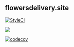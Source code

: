 ## flowersdelivery.site

[![StyleCI](https://github.styleci.io/repos/237748945/shield?branch=master)](https://github.styleci.io/repos/237748945)

![](https://github.com/pleaz/flowersdelivery/workflows/FlowersDelivery/badge.svg)

[![codecov](https://codecov.io/gh/pleaz/flowersdelivery/branch/master/graph/badge.svg)](https://codecov.io/gh/pleaz/flowersdelivery)
